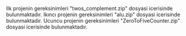 Ilk projenin gereksinimleri "twos_complement.zip" dosyasi icerisinde bulunmaktadır.
Ikıncı  projenin gereksinimleri "alu.zip" dosyasi icerisinde bulunmaktadır.
Ucuncu projenin gereksinimleri "ZeroToFiveCounter.zip" dosyasi icerisinde bulunmaktadır.
